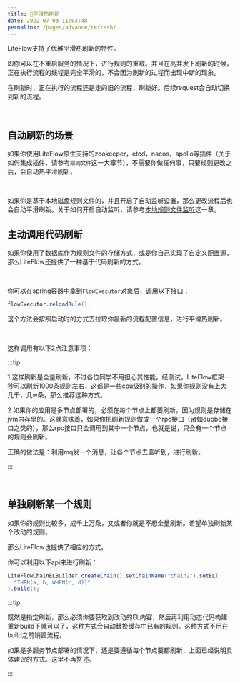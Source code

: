 ```yaml
---
title: 🍖平滑热刷新
date: 2022-07-03 11:04:48
permalink: /pages/advance/refresh/
---
```


LiteFlow支持了优雅平滑热刷新的特性。

即你可以在不重启服务的情况下，进行规则的重载。并且在高并发下刷新的时候，正在执行流程的线程是完全平滑的，不会因为刷新的过程而出现中断的现象。

在刷新时，正在执行的流程还是走的旧的流程，刷新好。后续request会自动切换到新的流程。

<br>

## 自动刷新的场景

如果你使用LiteFlow原生支持的zookeeper，etcd，nacos，apollo等插件（关于如何集成插件，请参考`规则文件`这一大章节），不需要你做任何事，只要规则更改之后，会自动热平滑刷新。

<br>

如果你是基于本地磁盘规则文件的，并且开启了自动监听设置，那么更改流程后也会自动平滑刷新。关于如何开启自动监听，请参考[本地规则文件监听](/pages/f8aa79/)这一章。



## 主动调用代码刷新

如果你使用了数据库作为规则文件的存储方式，或是你自己实现了自定义配置源，那么LiteFlow还提供了一种基于代码刷新的方式。

<br>

你可以在spring容器中拿到`FlowExecutor`对象后，调用以下接口：

```java
flowExecutor.reloadRule();
```

这个方法会按照启动时的方式去拉取你最新的流程配置信息，进行平滑热刷新。

<br>

这样调用有以下2点注意事项：

:::tip

1.这样刷新是全量刷新，不过各位同学不用担心其性能，经测试，LiteFlow框架一秒可以刷新1000条规则左右，这都是一些cpu级别的操作，如果你规则没有上大几千，几w条，那么推荐这种方式。

2.如果你的应用是多节点部署的，必须在每个节点上都要刷新，因为规则是存储在jvm内存里的。这就意味着，如果你把刷新规则做成一个rpc接口（诸如dubbo接口之类的），那么rpc接口只会调用到其中一个节点，也就是说，只会有一个节点的规则会刷新。

正确的做法是：利用mq发一个消息，让各个节点去监听到，进行刷新。

:::

<br>

## 单独刷新某一个规则

如果你的规则比较多，成千上万条，又或者你就是不想全量刷新。希望单独刷新某个改动的规则。

那么LiteFlow也提供了相应的方式。

你可以利用以下api来进行刷新：

```java
LiteFlowChainELBuilder.createChain().setChainName("chain2").setEL(
  "THEN(a, b, WHEN(c, d))"
).build();
```



:::tip

既然是指定刷新，那么必须你要获取到改动的EL内容，然后再利用动态代码构建重新build下就可以了，这种方式会自动替换缓存中已有的规则。这种方式不用在build之前销毁流程。

如果是多服务节点部署的情况下，还是要遵循每个节点要都刷新，上面已经说明具体建议的方式。这里不再赘述。

:::